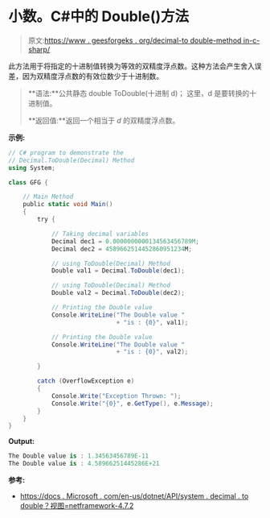 # 小数。C#中的 Double()方法

> 原文:[https://www . geesforgeks . org/decimal-to double-method in-c-sharp/](https://www.geeksforgeeks.org/decimal-todouble-method-in-c-sharp/)

此方法用于将指定的十进制值转换为等效的双精度浮点数。这种方法会产生舍入误差，因为双精度浮点数的有效位数少于十进制数。

> **语法:**公共静态 double ToDouble(十进制 d)；
> 这里，d 是要转换的十进制值。
> 
> **返回值:**返回一个相当于 *d* 的双精度浮点数。

**示例:**

```cs
// C# program to demonstrate the
// Decimal.ToDouble(Decimal) Method
using System;

class GFG {

    // Main Method
    public static void Main()
    {
        try {

            // Taking decimal variables
            Decimal dec1 = 0.0000000000134563456789M;
            Decimal dec2 = 4589662514452860951234M;

            // using ToDouble(Decimal) Method
            Double val1 = Decimal.ToDouble(dec1);

            // using ToDouble(Decimal) Method
            Double val2 = Decimal.ToDouble(dec2);

            // Printing the Double value
            Console.WriteLine("The Double value "
                              + "is : {0}", val1);

            // Printing the Double value
            Console.WriteLine("The Double value "
                              + "is : {0}", val2);

        }

        catch (OverflowException e) 
        {
            Console.Write("Exception Thrown: ");
            Console.Write("{0}", e.GetType(), e.Message);
        }
    }
}
```

**Output:**

```cs
The Double value is : 1.34563456789E-11
The Double value is : 4.58966251445286E+21

```

**参考:**

*   [https://docs . Microsoft . com/en-us/dotnet/API/system . decimal . to double？视图=netframework-4.7.2](https://docs.microsoft.com/en-us/dotnet/api/system.decimal.todouble?view=netframework-4.7.2)